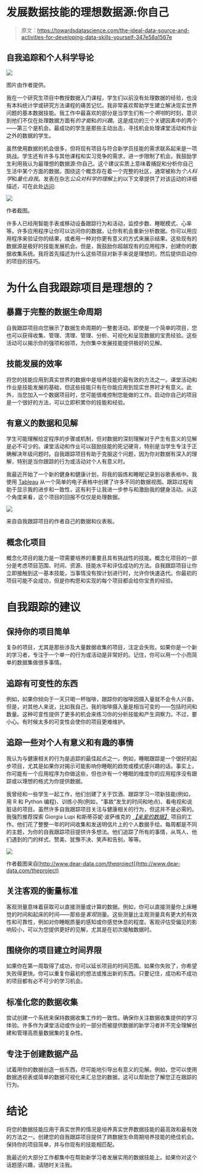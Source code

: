 # 发展数据技能的理想数据源:你自己

> 原文：<https://towardsdatascience.com/the-ideal-data-source-and-activities-for-developing-data-skills-yourself-347e58a1567e>

## 自我追踪和个人科学导论

![](img/93b6c090d57eb1d17754a34cb69d6e1e.png)

图片由作者提供。

我在一个研究生项目中教授数据入门课程，学生们以前没有处理数据的经验，也没有本科统计学或研究方法课程的痛苦记忆。我非常喜欢帮助学生建立解决现实世界问题的基本数据技能。我工作中最喜欢的部分是当学生们有一个*啊哈*的时刻，意识到他们不仅在处理数据方面有*的才能*和*的兴趣*。这是成功的三个关键因素中的两个——第三个是机会。最成功的学生是那些主动出击，寻找机会处理课堂活动和作业之外的数据的学生。

虽然使用数据的机会很多，但将现有项目与符合新学员技能的需求联系起来是一项挑战。学生还有许多与其他课程和实习竞争的需求，进一步限制了机会。我鼓励学生利用我认为最理想的数据源:你自己。这个建议实质上意味着捕捉和分析你自己生活中某个方面的数据。围绕这个概念存在着一个完整的社区，通常被称为*个人科学*和*量化自我*。发表在杂志*公众对科学的理解*上的以下文章提供了对该运动的详细描述，可在此处[访问](https://journals.sagepub.com/doi/full/10.1177/0963662519888757):

![](img/50e41a6c2e93e3b3dfe50b74a188804f.png)

作者截图。

许多人已经用智能手表或移动设备跟踪行为和活动，监控步数、睡眠模式、心率等。许多应用程序让你可以访问你的数据，让你有机会重新分析数据。你可以用应用程序来验证你的结果，或者用一种对你更有意义的方式来展示结果。这些现有的数据源是极好的技能发展机会。但是，我鼓励你超越现有的应用程序，创建你的数据收集系统。我将首先描述为什么这些项目对新手来说是理想的，然后提供启动你的项目的技巧。

# 为什么自我跟踪项目是理想的？

## 暴露于完整的数据生命周期

自我跟踪项目向您展示了数据生命周期的一整套活动。即使是一个简单的项目，您也可以获得收集、管理、清理、管理、分析、可视化和呈现数据的宝贵经验。这些活动可以揭示你的强项和弱项，为你集中发展技能提供极好的见解。

## 技能发展的效率

将您的技能应用到真实世界的数据中是培养技能的最有效的方法之一。课堂活动和作业是技能发展的基础，但这些技能只有在你能应用到现实世界时才有意义。此外，当您加入一个数据项目时，您可能很难控制您能做的工作。启动你自己的项目是一个很好的方法，可以立即积累你的技能和经验。

## 有意义的数据和见解

学生可能理解给定程序的步骤或机制，但对数据的深刻理解对于产生有意义的见解是必不可少的。课堂活动和作业可以鼓励技能的死记硬背，特别是当学生专注于正确解决年级问题时。自我跟踪项目有助于克服这个问题，因为你对数据有深入的理解，特别是当你跟踪的行为或活动对个人有意义时。

我最近开始了一个新的健身和健康计划，将我的锻炼和睡眠记录到谷歌表格中。我使用 [Tableau](https://public.tableau.com/app/profile/beperron/viz/Book1_16529262824620/Fitness) 从一个简单的电子表格中创建了许多不同的数据视图。跟踪过程有助于显示我的进步和一致性，这有利于让我进一步参与和激励我的健身活动。从这个角度来看，这个项目的回报不仅仅是处理数据。

![](img/358063e673f90a1a1096f5a0b259e4a6.png)

来自自我跟踪项目的作者自己的数据和仪表板。

## 概念化项目

概念化项目的能力是一项需要培养的重要且具有挑战性的技能。概念化项目的一部分是考虑项目范围、时间、资源、技能水平和评估成功的方法。自我跟踪项目让你立即接触到这一基本技能，当事情没有按计划进行时，允许你快速迭代。你最初的项目可能不会成功，但是你构思和实现的每个项目都会给你宝贵的经验。

# 自我跟踪的建议

## 保持你的项目简单

复杂的项目，尤其是那些涉及大量数据收集的项目，注定会失败。如果你是一个新的学习者，专注于一个单一的行为或活动是非常好的。记住，你可以用一个小而简单的数据集做很多事情。

## 追踪有可变性的东西

例如，如果你倾向于一天只喝一杯咖啡，跟踪你的咖啡因摄入量就不会令人兴奋。但是，对其他人来说，比如我自己，我的咖啡摄入量是相当可变的——包括时间和数量。这种可变性提供了更多的机会来练习你的分析技能和产生洞察力。不过，要小心。有时候太多的可变性会使你的项目更难维护。

## 追踪一些对个人有意义和有趣的事情

我认为与健康相关的行为是追踪的最佳起点之一。例如，睡眠跟踪是一个很好的起步项目，尤其是如果你对揭示可能影响你睡眠的趋势或模式感兴趣的话。事实上，你可能有一个应用程序为你做这些，但也许有一个睡眠的维度你的应用程序没有跟踪或以理想的格式为你提供数据。

我曾经和一些学生一起工作，他们创建了关于饮酒、跟踪学习一项新技能(例如，用 R 和 Python 编程)、训练小狗(例如，“事故”发生的时间和地点)、看电视和说脏话的项目。虽然许多自我跟踪项目关注与健康相关的行为，但这并不是必需的。我强烈推荐探索 Giorgia Lupi 和斯蒂芬妮·波萨维克的 [*【亲爱的数据】*](http://www.dear-data.com/theproject) 项目的工作。他们花了整整一年的时间收集和发送明信片上的个人数据手绘。每周都是不同的主题，为你的自我跟踪项目提供许多想法。他们追踪了所有的事情，从骂人、他们遇到的门的样式、赞美、犹豫不决、笑声和告别，等等。

![](img/6c51db875c735f68153e1db4b66ca4f6.png)

作者截图来自[http://www.dear-data.com/theproject](http://www.dear-data.com/theproject)

## 关注客观的衡量标准

客观测量意味着获取可以直接测量或计算的数据。例如，你可以直接测量你上床睡觉的时间和起床的时间——那些是*客观*测量。这些测量比主观测量具有更大的有效性和可靠性，例如对你睡眠质量的感知或你感觉休息的程度。客观评估受偏见的影响较小，可以为您提供更好的见解，尤其是在初次接触数据时。

## 围绕你的项目建立时间界限

如果你在第一周取得了成功，你可以延长项目的时间范围。如果你失败了，你希望失败得更快。你可以重复你最初的想法或推出新的东西。只要记住，成功和不成功的项目都有必不可少的学习机会。

## 标准化您的数据收集

尝试创建一个系统来保持数据收集工作的一致性。确保你关注数据收集提供的学习体验。许多作为课堂活动或作业的一部分而被提供数据的新学习者并不完全理解创建和管理高质量数据集的复杂性。

## 专注于创建数据产品

试着用你的数据创造一些东西，尽可能地引导出有意义的见解。例如，您可以使用数据透视表或简单的数据可视化来汇总您的数据，这可以帮助您了解您正在跟踪的行为。

# 结论

将您的数据技能应用于真实世界的情况是培养真实世界数据技能的最高效和最有效的方法之一。创建您的自我跟踪项目提供了跨数据生命周期培养技能的绝佳机会。保持你的项目简单，并与你现有的技能相匹配。

我最近的大部分工作都集中在帮助新学习者发展实用的数据技能上。如果你对这个话题感兴趣，请随时关注我。
